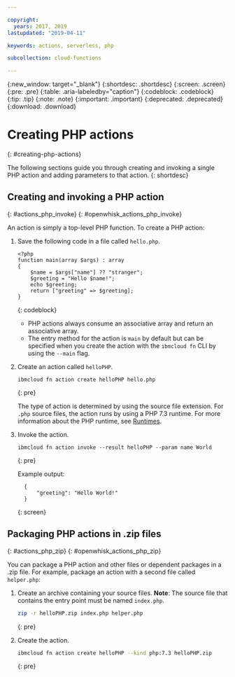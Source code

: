 ```yaml
---

copyright:
  years: 2017, 2019
lastupdated: "2019-04-11"

keywords: actions, serverless, php

subcollection: cloud-functions

---
```


{:new_window: target="_blank"}
{:shortdesc: .shortdesc}
{:screen: .screen}
{:pre: .pre}
{:table: .aria-labeledby="caption"}
{:codeblock: .codeblock}
{:tip: .tip}
{:note: .note}
{:important: .important}
{:deprecated: .deprecated}
{:download: .download}

# Creating PHP actions
{: #creating-php-actions}

The following sections guide you through creating and invoking a single PHP action and adding parameters to that action.
{: shortdesc}

## Creating and invoking a PHP action
{: #actions_php_invoke}
{: #openwhisk_actions_php_invoke}

An action is simply a top-level PHP function. To create a PHP action:

1. Save the following code in a file called `hello.php`.

    ```
    <?php
    function main(array $args) : array
    {
        $name = $args["name"] ?? "stranger";
        $greeting = "Hello $name!";
        echo $greeting;
        return ["greeting" => $greeting];
    }
    ```
    {: codeblock}

    * PHP actions always consume an associative array and return an associative array.
    * The entry method for the action is `main` by default but can be specified when you create the action with the `ibmcloud fn` CLI by using the `--main` flag.

2. Create an action called `helloPHP`.

    ```
    ibmcloud fn action create helloPHP hello.php
    ```
    {: pre}

    The type of action is determined by using the source file extension. For `.php` source files, the action runs by using a PHP 7.3 runtime. For more information about the PHP runtime, see [Runtimes](/docs/openwhisk?topic=cloud-functions-runtimes#openwhisk_ref_php).

3. Invoke the action.

    ```
    ibmcloud fn action invoke --result helloPHP --param name World
    ```
    {: pre}

    Example output:

    ```
      {
          "greeting": "Hello World!"
      }
    ```
    {: screen}

## Packaging PHP actions in .zip files
{: #actions_php_zip}
{: #openwhisk_actions_php_zip}

You can package a PHP action and other files or dependent packages in a .zip file. For example, package an action with a second file called `helper.php`:

1. Create an archive containing your source files. **Note**: The source file that contains the entry point must be named `index.php`.

    ```bash
    zip -r helloPHP.zip index.php helper.php
    ```
    {: pre}

2. Create the action.

    ```bash
    ibmcloud fn action create helloPHP --kind php:7.3 helloPHP.zip
    ```
    {: pre}

